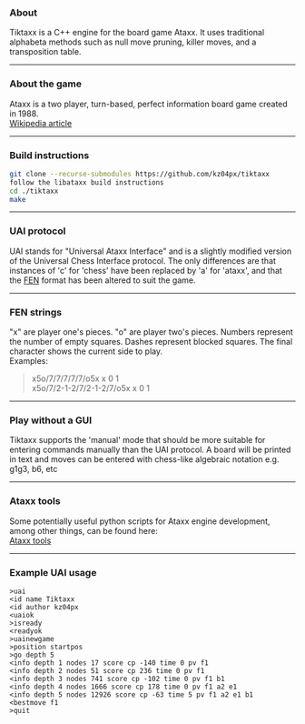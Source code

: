 ### About
Tiktaxx is a C++ engine for the board game Ataxx. It uses traditional alphabeta methods such as null move pruning, killer moves, and a transposition table.

---
### About the game
Ataxx is a two player, turn-based, perfect information board game created in 1988.<br/>
[Wikipedia article](https://en.wikipedia.org/wiki/Ataxx)

---
### Build instructions
```bash
git clone --recurse-submodules https://github.com/kz04px/tiktaxx
follow the libataxx build instructions
cd ./tiktaxx
make
```

---
### UAI protocol
UAI stands for "Universal Ataxx Interface" and is a slightly modified version of the Universal Chess Interface protocol.
The only differences are that instances of 'c' for 'chess' have been replaced by 'a' for 'ataxx', and that the [FEN](https://en.wikipedia.org/wiki/Forsyth–Edwards_Notation) format has been altered to suit the game.

---
### FEN strings
"x" are player one's pieces. "o" are player two's pieces. Numbers represent the number of empty squares. Dashes represent blocked squares. The final character shows the current side to play.<br/>
Examples:
>x5o/7/7/7/7/7/o5x x 0 1<br/>
>x5o/7/2-1-2/7/2-1-2/7/o5x x 0 1

---
### Play without a GUI
Tiktaxx supports the 'manual' mode that should be more suitable for entering commands manually than the UAI protocol.
A board will be printed in text and moves can be entered with chess-like algebraic notation e.g. g1g3, b6, etc

---
### Ataxx tools
Some potentially useful python scripts for Ataxx engine development, among other things, can be found here:<br/>
[Ataxx tools](https://github.com/kz04px/ataxx-tools)

---
### Example UAI usage
```
>uai
<id name Tiktaxx
<id author kz04px
<uaiok
>isready
<readyok
>uainewgame
>position startpos
>go depth 5
<info depth 1 nodes 17 score cp -140 time 0 pv f1
<info depth 2 nodes 51 score cp 236 time 0 pv f1
<info depth 3 nodes 741 score cp -102 time 0 pv f1 b1
<info depth 4 nodes 1666 score cp 178 time 0 pv f1 a2 e1
<info depth 5 nodes 12926 score cp -63 time 5 pv f1 a2 e1 b1
<bestmove f1
>quit
```
